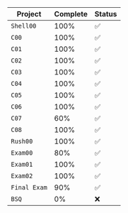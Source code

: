 |  Project    | Complete | Status |
| ------------- | ------------- | ------------- |
|  `Shell00`  | 100%  | ✅ |
| `C00` | 100%  | ✅ |
| `C01` | 100%  | ✅ |
| `C02` | 100%  | ✅ |
| `C03` | 100%  | ✅ |
| `C04` | 100%  | ✅ |
| `C05`  | 100%  | ✅ |
| `C06`  | 100%  | ✅ |
| `C07`  | 60%  | ✅ |
| `C08`  | 100%  | ✅ |
| `Rush00`  | 100%  | ✅ |
| `Exam00`  | 80%  | ✅ |
| `Exam01`  | 100%  | ✅ |
| `Exam02`  | 100%  | ✅ |
| `Final Exam`  | 90%  | ✅ |
| `BSQ`  | 0%  | ❌ |
